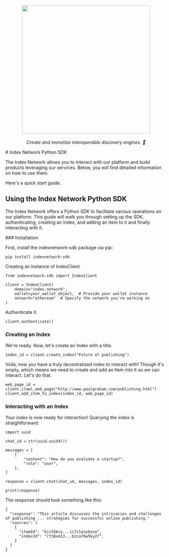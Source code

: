 <h1 align="center">
    <a href="https://index.network/#gh-light-mode-only">
    <img style="width:400px" src="https://index.network/images/IndexNetworkLogo.png">
    </a>
</h1>
<p align="center">
  <i align="center">Create and monetize interoperable discovery engines. 🚀</i>
</p>
# Index Network Python SDK

The Index Network allows you to interact with our platform and build products leveraging our services. Below, you will find detailed information on how to use them.

Here's a quick start guide.

## Using the Index Network Python SDK

The Index Network offers a Python SDK to facilitate various operations on our platform. This guide will walk you through setting up the SDK, authenticating, creating an Index, and adding an Item to it and finally interacting with it.


### Installation

First, install the indexnetwork-sdk package via pip:

```
pip install indexnetwork-sdk
```


Creating an Instance of IndexClient

```
from indexnetwork-sdk import IndexClient

client = IndexClient(
    domain="index.network",
    wallet=your_wallet_object,  # Provide your wallet instance
    network="ethereum"  # Specify the network you're working on
)
```

Authenticate it.

```
client.authenticate()
```

### Creating an Index

We're ready. Now, let's create an Index with a title.

```
index_id = client.create_index("Future of publishing")
```

Voilà, now you have a truly decentralized index to interact with! Though it's empty, which means we need to create and add an Item into it so we can interact. Let's do that.

```
web_page_id = client.crawl_web_page("http://www.paulgraham.com/publishing.html")
client.add_item_to_index(index_id, web_page_id)
````



### Interacting with an Index

Your index is now ready for interaction! Querying the index is straightforward:

```
import uuid

chat_id = str(uuid.uuid4())

messages = [
    {
        "content": "How do you evaluate a startup?",
        "role": "user",
    },
]

response = client.chat(chat_id, messages, index_id)

print(response)
```

The response should look something like this:
```
{
  "response": "This article discusses the intricacies and challenges of publishing ... strategies for successful online publishing."
  "sources": [
    {
      "itemId": "kjzl6kcy...ii7z1anybovo",
      "indexId": "rt38xm13...b2ca76w5ky27",
    }
  ]
}
```
